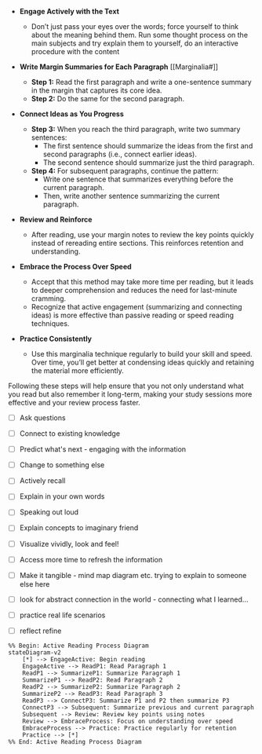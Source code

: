 - **Engage Actively with the Text**
    
    - Don’t just pass your eyes over the words; force yourself to think about the meaning behind them. Run some thought process on the main subjects and try explain them to yourself, do an interactive procedure with the content
- **Write Margin Summaries for Each Paragraph**
    [[Marginalia#]]
    
    - **Step 1:** Read the first paragraph and write a one-sentence summary in the margin that captures its core idea.
    - **Step 2:** Do the same for the second paragraph.
- **Connect Ideas as You Progress**
    
    - **Step 3:** When you reach the third paragraph, write two summary sentences:
        - The first sentence should summarize the ideas from the first and second paragraphs (i.e., connect earlier ideas).
        - The second sentence should summarize just the third paragraph.
    - **Step 4:** For subsequent paragraphs, continue the pattern:
        - Write one sentence that summarizes everything before the current paragraph.
        - Then, write another sentence summarizing the current paragraph.
- **Review and Reinforce**
    
    - After reading, use your margin notes to review the key points quickly instead of rereading entire sections. This reinforces retention and understanding.
- **Embrace the Process Over Speed**
    
    - Accept that this method may take more time per reading, but it leads to deeper comprehension and reduces the need for last-minute cramming.
    - Recognize that active engagement (summarizing and connecting ideas) is more effective than passive reading or speed reading techniques.
- **Practice Consistently**
    
    - Use this marginalia technique regularly to build your skill and speed. Over time, you’ll get better at condensing ideas quickly and retaining the material more efficiently.

Following these steps will help ensure that you not only understand what you read but also remember it long-term, making your study sessions more effective and your review process faster.
- [ ] Ask questions
- [ ] Connect to existing knowledge
- [ ] Predict what's next - engaging with the information
- [ ] Change to something else
- [ ] Actively recall
- [ ] Explain in your own words
- [ ] Speaking out loud
- [ ] Explain concepts to imaginary friend
- [ ] Visualize vividly, look and feel!
- [ ] Access more time to refresh the information
- [ ] Make it tangible - mind map diagram etc. trying to explain to someone else here
- [ ] look for abstract connection in the world - connecting what I learned... 
- [ ] practice real life scenarios
- [ ] reflect refine


```mermaid
%% Begin: Active Reading Process Diagram
stateDiagram-v2
    [*] --> EngageActive: Begin reading
    EngageActive --> ReadP1: Read Paragraph 1
    ReadP1 --> SummarizeP1: Summarize Paragraph 1
    SummarizeP1 --> ReadP2: Read Paragraph 2
    ReadP2 --> SummarizeP2: Summarize Paragraph 2
    SummarizeP2 --> ReadP3: Read Paragraph 3
    ReadP3 --> ConnectP3: Summarize P1 and P2 then summarize P3
    ConnectP3 --> Subsequent: Summarize previous and current paragraph
    Subsequent --> Review: Review key points using notes
    Review --> EmbraceProcess: Focus on understanding over speed
    EmbraceProcess --> Practice: Practice regularly for retention
    Practice --> [*]
%% End: Active Reading Process Diagram
